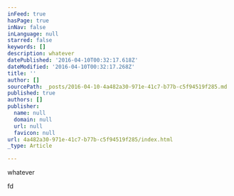 ```yaml
---
inFeed: true
hasPage: true
inNav: false
inLanguage: null
starred: false
keywords: []
description: whatever
datePublished: '2016-04-10T00:32:17.618Z'
dateModified: '2016-04-10T00:32:17.268Z'
title: ''
author: []
sourcePath: _posts/2016-04-10-4a482a30-971e-41c7-b77b-c5f94519f285.md
published: true
authors: []
publisher:
  name: null
  domain: null
  url: null
  favicon: null
url: 4a482a30-971e-41c7-b77b-c5f94519f285/index.html
_type: Article

---
```

whatever

fd